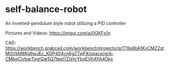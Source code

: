 # self-balance-robot
An inverted-pendulum style robot utilizing a PID controller

Pictures and Videos: https://imgur.com/a/0GKFs1n

CAD: https://workbench.grabcad.com/workbench/projects/gcT19s8bA1KxCMZ2stMGVkM8Kg6wJEc_KGP404cn6gZTwF#/space/gck-CMbeClvbarTxgrQw5Q7tegI7ZlzhrYboEVhAYA4Okx
